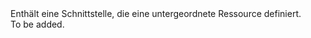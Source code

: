 <Namespace Name="Microsoft.Azure.Management.ResourceManager.Fluent.Core.ChildResource.Definition">
  <Docs>
    <summary>Enthält eine Schnittstelle, die eine untergeordnete Ressource definiert.</summary> 
    <remarks>To be added.</remarks>
  </Docs>
</Namespace>
